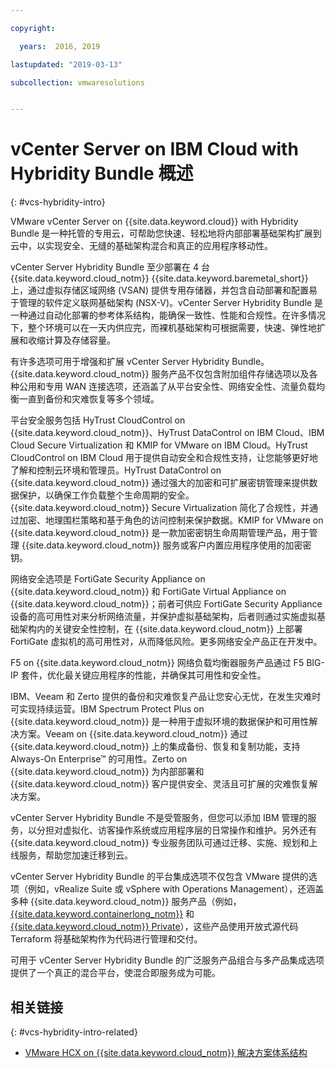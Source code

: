```yaml
---

copyright:

  years:  2016, 2019

lastupdated: "2019-03-13"

subcollection: vmwaresolutions


---
```

# vCenter Server on IBM Cloud with Hybridity Bundle 概述
{: #vcs-hybridity-intro}

VMware vCenter Server on {{site.data.keyword.cloud}} with Hybridity Bundle 是一种托管的专用云，可帮助您快速、轻松地将内部部署基础架构扩展到云中，以实现安全、无缝的基础架构混合和真正的应用程序移动性。

vCenter Server Hybridity Bundle 至少部署在 4 台 {{site.data.keyword.cloud_notm}} {{site.data.keyword.baremetal_short}} 上，通过虚拟存储区域网络 (VSAN) 提供专用存储器，并包含自动部署和配置易于管理的软件定义联网基础架构 (NSX-V)。vCenter Server Hybridity Bundle 是一种通过自动化部署的参考体系结构，能确保一致性、性能和合规性。在许多情况下，整个环境可以在一天内供应完，而裸机基础架构可根据需要，快速、弹性地扩展和收缩计算及存储容量。

有许多选项可用于增强和扩展 vCenter Server Hybridity Bundle。{{site.data.keyword.cloud_notm}} 服务产品不仅包含附加组件存储选项以及各种公用和专用 WAN 连接选项，还涵盖了从平台安全性、网络安全性、流量负载均衡一直到备份和灾难恢复等多个领域。

平台安全服务包括 HyTrust CloudControl on {{site.data.keyword.cloud_notm}}、HyTrust DataControl on IBM Cloud、IBM Cloud Secure Virtualization 和 KMIP for VMware on IBM Cloud。HyTrust CloudControl on IBM Cloud 用于提供自动安全和合规性支持，让您能够更好地了解和控制云环境和管理员。HyTrust DataControl on {{site.data.keyword.cloud_notm}} 通过强大的加密和可扩展密钥管理来提供数据保护，以确保工作负载整个生命周期的安全。{{site.data.keyword.cloud_notm}} Secure Virtualization 简化了合规性，并通过加密、地理围栏策略和基于角色的访问控制来保护数据。KMIP for VMware on {{site.data.keyword.cloud_notm}} 是一款加密密钥生命周期管理产品，用于管理 {{site.data.keyword.cloud_notm}} 服务或客户内置应用程序使用的加密密钥。

网络安全选项是 FortiGate Security Appliance on {{site.data.keyword.cloud_notm}} 和 FortiGate Virtual Appliance on {{site.data.keyword.cloud_notm}}；前者可供应 FortiGate Security Appliance 设备的高可用性对来分析网络流量，并保护虚拟基础架构，后者则通过实施虚拟基础架构内的关键安全性控制，在 {{site.data.keyword.cloud_notm}} 上部署 FortiGate 虚拟机的高可用性对，从而降低风险。更多网络安全产品正在开发中。

F5 on {{site.data.keyword.cloud_notm}} 网络负载均衡器服务产品通过 F5 BIG-IP 套件，优化最关键应用程序的性能，并确保其可用性和安全性。

IBM、Veeam 和 Zerto 提供的备份和灾难恢复产品让您安心无忧，在发生灾难时可实现持续运营。IBM Spectrum Protect Plus on {{site.data.keyword.cloud_notm}} 是一种用于虚拟环境的数据保护和可用性解决方案。Veeam on {{site.data.keyword.cloud_notm}} 通过 {{site.data.keyword.cloud_notm}} 上的集成备份、恢复和复制功能，支持 Always-On Enterprise™ 的可用性。Zerto on {{site.data.keyword.cloud_notm}} 为内部部署和 {{site.data.keyword.cloud_notm}} 客户提供安全、灵活且可扩展的灾难恢复解决方案。

vCenter Server Hybridity Bundle 不是受管服务，但您可以添加 IBM 管理的服务，以分担对虚拟化、访客操作系统或应用程序层的日常操作和维护。另外还有 {{site.data.keyword.cloud_notm}} 专业服务团队可通过迁移、实施、规划和上线服务，帮助您加速迁移到云。

vCenter Server Hybridity Bundle 的平台集成选项不仅包含 VMware 提供的选项（例如，vRealize Suite 或 vSphere with Operations Management），还涵盖多种 {{site.data.keyword.cloud_notm}} 服务产品（例如，[{{site.data.keyword.containerlong_notm}}](/docs/services/vmwaresolutions/archiref/vcsiks?topic=vmware-solutions-vcsiks-intro) 和 [{{site.data.keyword.cloud_notm}} Private](/docs/services/vmwaresolutions/archiref/vcsicp?topic=vmware-solutions-vcsicp-intro)），这些产品使用开放式源代码 Terraform 将基础架构作为代码进行管理和交付。

可用于 vCenter Server Hybridity Bundle 的广泛服务产品组合与多产品集成选项提供了一个真正的混合平台，使混合即服务成为可能。

## 相关链接
{: #vcs-hybridity-intro-related}

* [VMware HCX on {{site.data.keyword.cloud_notm}} 解决方案体系结构](/docs/services/vmwaresolutions/services?topic=vmware-solutions-hcx-archi-intro#hcx-archi-intro)
